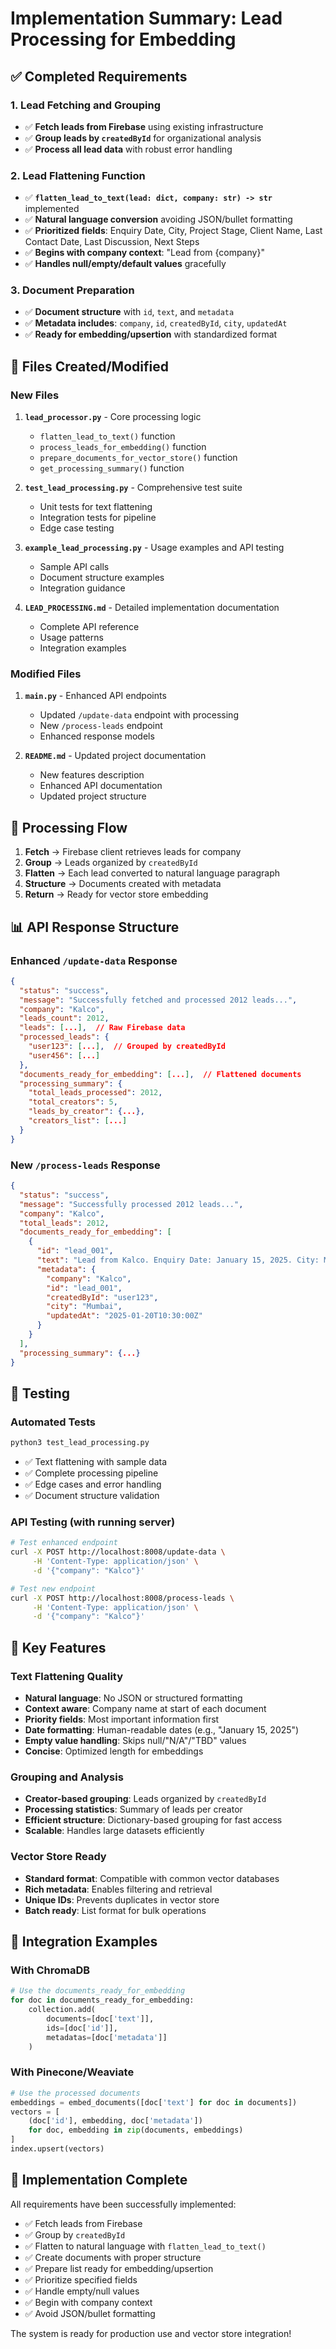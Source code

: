 # Implementation Summary: Lead Processing for Embedding

## ✅ Completed Requirements

### 1. Lead Fetching and Grouping
- ✅ **Fetch leads from Firebase** using existing infrastructure
- ✅ **Group leads by `createdById`** for organizational analysis
- ✅ **Process all lead data** with robust error handling

### 2. Lead Flattening Function
- ✅ **`flatten_lead_to_text(lead: dict, company: str) -> str`** implemented
- ✅ **Natural language conversion** avoiding JSON/bullet formatting
- ✅ **Prioritized fields**: Enquiry Date, City, Project Stage, Client Name, Last Contact Date, Last Discussion, Next Steps
- ✅ **Begins with company context**: "Lead from {company}"
- ✅ **Handles null/empty/default values** gracefully

### 3. Document Preparation
- ✅ **Document structure** with `id`, `text`, and `metadata`
- ✅ **Metadata includes**: `company`, `id`, `createdById`, `city`, `updatedAt`
- ✅ **Ready for embedding/upsertion** with standardized format

## 📁 Files Created/Modified

### New Files
1. **`lead_processor.py`** - Core processing logic
   - `flatten_lead_to_text()` function
   - `process_leads_for_embedding()` function  
   - `prepare_documents_for_vector_store()` function
   - `get_processing_summary()` function

2. **`test_lead_processing.py`** - Comprehensive test suite
   - Unit tests for text flattening
   - Integration tests for pipeline
   - Edge case testing

3. **`example_lead_processing.py`** - Usage examples and API testing
   - Sample API calls
   - Document structure examples
   - Integration guidance

4. **`LEAD_PROCESSING.md`** - Detailed implementation documentation
   - Complete API reference
   - Usage patterns
   - Integration examples

### Modified Files
1. **`main.py`** - Enhanced API endpoints
   - Updated `/update-data` endpoint with processing
   - New `/process-leads` endpoint
   - Enhanced response models

2. **`README.md`** - Updated project documentation
   - New features description
   - Enhanced API documentation
   - Updated project structure

## 🔄 Processing Flow

1. **Fetch** → Firebase client retrieves leads for company
2. **Group** → Leads organized by `createdById` 
3. **Flatten** → Each lead converted to natural language paragraph
4. **Structure** → Documents created with metadata
5. **Return** → Ready for vector store embedding

## 📊 API Response Structure

### Enhanced `/update-data` Response
```json
{
  "status": "success",
  "message": "Successfully fetched and processed 2012 leads...",
  "company": "Kalco",
  "leads_count": 2012,
  "leads": [...],  // Raw Firebase data
  "processed_leads": {
    "user123": [...],  // Grouped by createdById
    "user456": [...]
  },
  "documents_ready_for_embedding": [...],  // Flattened documents
  "processing_summary": {
    "total_leads_processed": 2012,
    "total_creators": 5,
    "leads_by_creator": {...},
    "creators_list": [...]
  }
}
```

### New `/process-leads` Response  
```json
{
  "status": "success",
  "message": "Successfully processed 2012 leads...",
  "company": "Kalco",
  "total_leads": 2012,
  "documents_ready_for_embedding": [
    {
      "id": "lead_001",
      "text": "Lead from Kalco. Enquiry Date: January 15, 2025. City: Mumbai...",
      "metadata": {
        "company": "Kalco",
        "id": "lead_001",
        "createdById": "user123", 
        "city": "Mumbai",
        "updatedAt": "2025-01-20T10:30:00Z"
      }
    }
  ],
  "processing_summary": {...}
}
```

## 🧪 Testing

### Automated Tests
```bash
python3 test_lead_processing.py
```
- ✅ Text flattening with sample data
- ✅ Complete processing pipeline  
- ✅ Edge cases and error handling
- ✅ Document structure validation

### API Testing (with running server)
```bash
# Test enhanced endpoint
curl -X POST http://localhost:8008/update-data \
     -H 'Content-Type: application/json' \
     -d '{"company": "Kalco"}'

# Test new endpoint
curl -X POST http://localhost:8008/process-leads \
     -H 'Content-Type: application/json' \
     -d '{"company": "Kalco"}'
```

## 🎯 Key Features

### Text Flattening Quality
- **Natural language**: No JSON or structured formatting
- **Context aware**: Company name at start of each document
- **Priority fields**: Most important information first
- **Date formatting**: Human-readable dates (e.g., "January 15, 2025")
- **Empty value handling**: Skips null/"N/A"/"TBD" values
- **Concise**: Optimized length for embeddings

### Grouping and Analysis
- **Creator-based grouping**: Leads organized by `createdById`
- **Processing statistics**: Summary of leads per creator
- **Efficient structure**: Dictionary-based grouping for fast access
- **Scalable**: Handles large datasets efficiently

### Vector Store Ready
- **Standard format**: Compatible with common vector databases
- **Rich metadata**: Enables filtering and retrieval
- **Unique IDs**: Prevents duplicates in vector store
- **Batch ready**: List format for bulk operations

## 🚀 Integration Examples

### With ChromaDB
```python
# Use the documents_ready_for_embedding
for doc in documents_ready_for_embedding:
    collection.add(
        documents=[doc['text']],
        ids=[doc['id']], 
        metadatas=[doc['metadata']]
    )
```

### With Pinecone/Weaviate
```python
# Use the processed documents
embeddings = embed_documents([doc['text'] for doc in documents])
vectors = [
    (doc['id'], embedding, doc['metadata']) 
    for doc, embedding in zip(documents, embeddings)
]
index.upsert(vectors)
```

## 🎉 Implementation Complete

All requirements have been successfully implemented:
- ✅ Fetch leads from Firebase
- ✅ Group by `createdById` 
- ✅ Flatten to natural language with `flatten_lead_to_text()`
- ✅ Create documents with proper structure
- ✅ Prepare list ready for embedding/upsertion
- ✅ Prioritize specified fields
- ✅ Handle empty/null values
- ✅ Begin with company context
- ✅ Avoid JSON/bullet formatting

The system is ready for production use and vector store integration!
